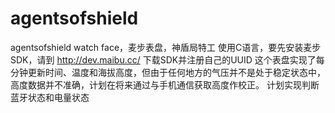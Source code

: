 # agentsofshield
agentsofshield watch face，麦步表盘，神盾局特工
使用C语言，要先安装麦步SDK，请到 http://dev.maibu.cc/ 下载SDK并注册自己的UUID
这个表盘实现了每分钟更新时间、温度和海拔高度，但由于任何地方的气压并不是处于稳定状态中，高度数据并不准确，计划在将来通过与手机通信获取高度作校正。
计划实现判断蓝牙状态和电量状态
